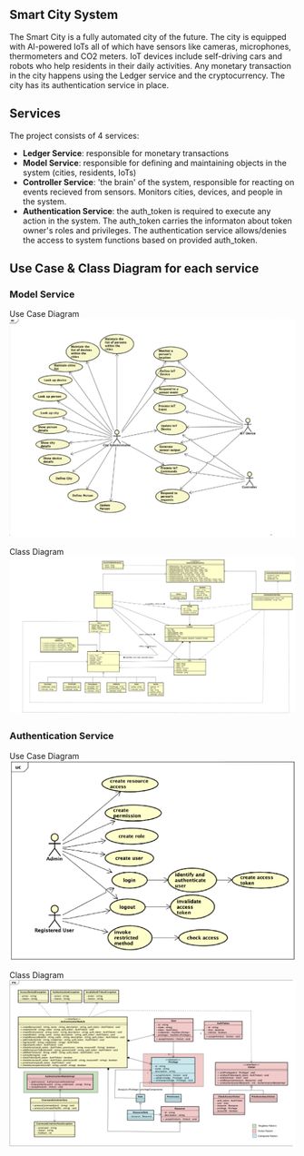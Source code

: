 ## Smart City System 

The Smart City is a fully automated city of the future. The city is equipped with AI-powered IoTs all of which have sensors like cameras, microphones, thermometers and CO2 meters. IoT devices include self-driving cars and robots who help residents in their daily activities. Any monetary transaction in the city happens using the Ledger service and the cryptocurrency. The city has its authentication service in place.

## Services

The project consists of 4 services: 
- **Ledger Service**: responsible for monetary transactions 
- **Model Service**: responsible for defining and maintaining objects in the system (cities, residents, IoTs) 
- **Controller Service**: 'the brain' of the system, responsible for reacting on events recieved from sensors. Monitors cities, devices, and people in the system. 
- **Authentication Service**: the auth_token is required to execute any action in the system. The auth_token carries the informaton about token owner's roles and privileges. The authentication service allows/denies the access to system functions based on provided auth_token. 
## Use Case & Class Diagram for each service
### Model Service
Use Case Diagram
![model_service_use_case](images/model_use_case.png)

Class Diagram
![model_service_class](images/model_class.png)

### Authentication Service
Use Case Diagram
![authentication_service_use_case](images/authentication_use_case.png)

Class Diagram
![authentication_service_class](images/authentication_class.png)

